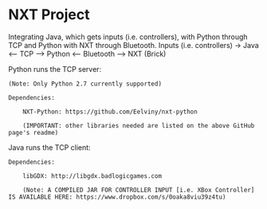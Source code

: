# NXT Project 

Integrating Java, which gets inputs (i.e. controllers), with Python through TCP and Python with NXT through Bluetooth.
Inputs (i.e. controllers) -> Java <-- TCP --> Python <-- Bluetooth --> NXT (Brick) 

Python runs the TCP server:

    (Note: Only Python 2.7 currently supported)  

    Dependencies: 

        NXT-Python: https://github.com/Eelviny/nxt-python

        (IMPORTANT: other libraries needed are listed on the above GitHub page's readme)


Java runs the TCP client: 

    Dependencies: 

        libGDX: http://libgdx.badlogicgames.com
        
        (Note: A COMPILED JAR FOR CONTROLLER INPUT [i.e. XBox Controller] IS AVAILABLE HERE: https://www.dropbox.com/s/0oaka8viu39z4tu)